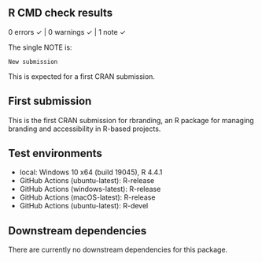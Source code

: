 ## R CMD check results

0 errors ✓ | 0 warnings ✓ | 1 note ✓

The single NOTE is:

```
New submission
```

This is expected for a first CRAN submission.

## First submission

This is the first CRAN submission for rbranding, an R package for managing branding and accessibility in R-based projects.

## Test environments

* local: Windows 10 x64 (build 19045), R 4.4.1
* GitHub Actions (ubuntu-latest): R-release
* GitHub Actions (windows-latest): R-release
* GitHub Actions (macOS-latest): R-release
* GitHub Actions (ubuntu-latest): R-devel

## Downstream dependencies

There are currently no downstream dependencies for this package.
